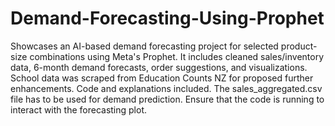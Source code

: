 # Demand-Forecasting-Using-Prophet
Showcases an AI-based demand forecasting project for selected product-size combinations using Meta's Prophet. It includes cleaned sales/inventory data, 6-month demand forecasts, order suggestions, and visualizations. School data was  scraped from Education Counts NZ for proposed further enhancements. Code and explanations included.
The sales_aggregated.csv file has to be used for demand prediction. Ensure that the code is running to interact with the forecasting plot. 
